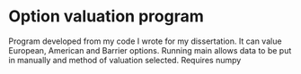 # Option valuation program
Program developed from my code I wrote for my dissertation. It can value European, American and Barrier options. Running main allows data to be put in manually and method of valuation selected. Requires numpy